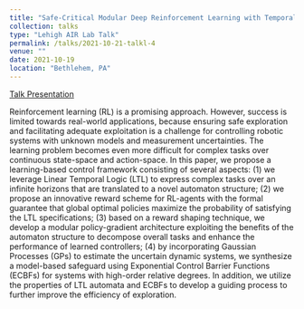 ```yaml
---
title: "Safe-Critical Modular Deep Reinforcement Learning with Temporal Logic"
collection: talks
type: "Lehigh AIR Lab Talk"
permalink: /talks/2021-10-21-talkl-4
venue: ""
date: 2021-10-19
location: "Bethlehem, PA"
---
```


[Talk Presentation](https://www.youtube.com/watch?v=84kze5vhbOg)

Reinforcement learning (RL) is a promising approach.
However, success is limited towards real-world applications, because ensuring safe exploration and facilitating adequate exploitation is a challenge for controlling robotic systems with unknown models and measurement uncertainties.
The learning problem becomes even more difficult for complex tasks over continuous state-space and action-space.
In this paper, we propose a learning-based control framework consisting of several aspects:
(1) we leverage Linear Temporal Logic (LTL) to express complex tasks over an infinite horizons that are translated to a novel automaton structure;
(2) we propose an innovative reward scheme for RL-agents with the formal guarantee that global optimal policies maximize the probability of satisfying the LTL specifications;
(3) based on a reward shaping technique, we develop a modular policy-gradient architecture exploiting the benefits of the automaton structure to decompose overall tasks and enhance the performance of learned controllers;
(4) by incorporating Gaussian Processes (GPs) to estimate the uncertain dynamic systems, we synthesize a model-based safeguard using Exponential Control Barrier Functions (ECBFs) for systems with high-order relative degrees.
In addition, we utilize the properties of LTL automata and ECBFs to develop a guiding process to further improve the efficiency of exploration.
